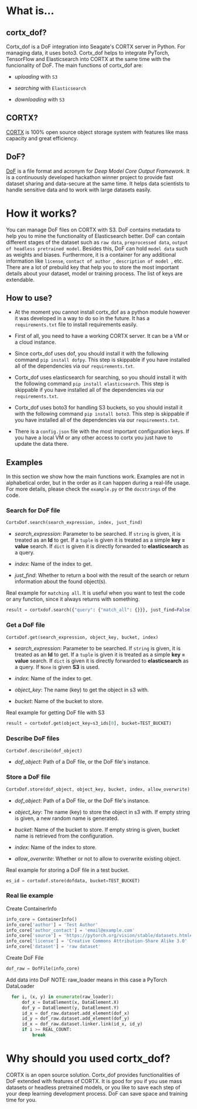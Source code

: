 
# What is...

## cortx_dof?

Cortx_dof is a DoF integration into Seagate's CORTX server in Python. For managing data, it uses boto3. Cortx_dof helps to integrate PyTorch, TensorFlow and Elasticsearch into CORTX at the same time with the funcionality of DoF. The main functions of cortx_dof are:

- *uploading* with ` S3 `

- *searching* with ` Elasticsearch `

- *downloading* with ` S3 `


## CORTX?

[CORTX](https://www.seagate.com/products/storage/object-storage-software/) is 100% open source object storage system with features like mass capacity and great efficiency.


## DoF?

[DoF](https://github.com/hyperrixel/dof) is a file format and acronym for *Deep Model Core Output Framework*. It is a continuously developed hackathon winner project to provide fast dataset sharing and data-secure at the same time. It helps data scientists to handle sensitive data and to work with large datasets easily.


# How it works?

You can manage DoF files on CORTX with S3. DoF contains metadata to help you to mine the functionality of Elasticsearch better. DoF can contain different stages of the dataset such as ` raw data `, ` preprocessed data `, ` output of headless pretrained model `. Besides this, DoF can hold ` model data ` such as weights and biases. Furthermore, it is a container for any additional information like ` license `,  `contact of author `,  `description of model `, etc. There are a lot of prebuild key that help you to store the most important details about your dataset, model or training process. The list of keys are extendable.


##  How to use?

- At the moment you cannot install cortx_dof as a python module however it was developed in a way to do so in the future. It has a ` requirements.txt ` file to install requirements easily.

- First of all, you need to have a working CORTX server. It can be a VM or a cloud instance.

- Since cortx_dof uses dof, you should install it with the following command ` pip install dofpy `. This step is skippable if you have installed all of the dependencies via our ` requirements.txt `.

- Cortx_dof uses elasticsearch for searching, so you should install it with the following command ` pip install elasticsearch `. This step is skippable if you have installed all of the dependencies via our ` requirements.txt `.

- Cortx_dof uses boto3 for handling S3 buckets, so you should install it with the following command ` pip install boto3 `. This step is skippable if you have installed all of the dependencies via our ` requirements.txt `.

- There is a ` config.json ` file with the most important configuration keys. If you have a local VM or any other access to cortx you just have to update the data there.


## Examples

In this section we show how the main functions work. Examples are not in alphabetical order, but in the order as it can happen during a real-life usage. For more details, please check the ` example.py ` or the ` docstrings ` of the code.


### Search for DoF file

 ``` python
CortxDof.search(search_expression, index, just_find)
 ```
- *search_expression*: Parameter to be searched. If ` string ` is given, it is treated as an **Id** to get. If a ` tuple ` is given it is treated as a simple **key = value** search. If ` dict ` is given it is directly forwarded to **elasticsearch** as a query.

- *index*: Name of the index to get.

- *just_find*: Whether to return a bool with the result of the search or return information about the found object(s).

Real example for ` matching all `. It is useful when you want to test the code or any function, since it always returns with something.
 ``` python
result = cortxdof.search({"query": {"match_all": {}}}, just_find=False)
 ```


### Get a DoF file

 ``` python
CortxDof.get(search_expression, object_key, bucket, index)
 ```
- *search_expression*: Parameter to be searched. If ` string ` is given, it is treated as an **Id** to get. If a ` tuple ` is given it is treated as a simple **key = value** search. If ` dict ` is given it is directly forwarded to **elasticsearch** as a query. If ` None ` is given **S3** is used.

- *index*: Name of the index to get.

- *object_key*: The name (key) to get the object in s3 with.

- *bucket*: Name of the bucket to store.

Real example for getting DoF file with S3
 ``` python
result = cortxdof.get(object_key=s3_ids[0], bucket=TEST_BUCKET)
 ```


### Describe DoF files

 ``` python
CortxDof.describe(dof_object)
 ```
- *dof_object*: Path of a DoF file, or the DoF file's instance.


### Store a DoF file

 ``` python
CortxDof.store(dof_object, object_key, bucket, index, allow_overwrite)
 ```
- *dof_object*: Path of a DoF file, or the DoF file's instance.

- *object_key*: The name (key) to store the object in s3 with. If empty string is given, a new random name is generated.

- *bucket*: Name of the bucket to store. If empty string is given, bucket name is retrieved from the configuration.

- *index*: Name of the index to store.

- *allow_overwrite*: Whether or not to allow to overwrite existing object.

Real example for storing a DoF file in a test bucket.
 ``` python
es_id = cortxdof.store(dofdata, bucket=TEST_BUCKET)
 ```

### Real lie example

Create ContainerInfo

``` python
info_core = ContainerInfo()
info_core['author'] = 'Test Author'
info_core['author_contact'] = 'email@example.com'
info_core['source'] = 'https://pytorch.org/vision/stable/datasets.html#mnist'
info_core['license'] = 'Creative Commons Attribution-Share Alike 3.0'
info_core['dataset'] = 'raw dataset'
 ```

Create DoF File

 ``` python
dof_raw = DofFile(info_core)
  ```

Add data into DoF
NOTE: raw_loader means in this case a PyTorch DataLoader

``` python
  for i, (x, y) in enumerate(raw_loader):
      dof_x = DataElement(x, DataElement.X)
      dof_y = DataElement(y, DataElement.Y)
      id_x = dof_raw.dataset.add_element(dof_x)
      id_y = dof_raw.dataset.add_element(dof_y)
      id_x = dof_raw.dataset.linker.link(id_x, id_y)
      if i >= REAL_COUNT:
          break
```

# Why should you used cortx_dof?

CORTX is an open source solution. Cortx_dof provides functionalities of DoF extended with features of CORTX. It is good for you if you use mass datasets or headless pretrained models, or you like to save each step of your deep learning development process. DoF can save space and training time for you.
